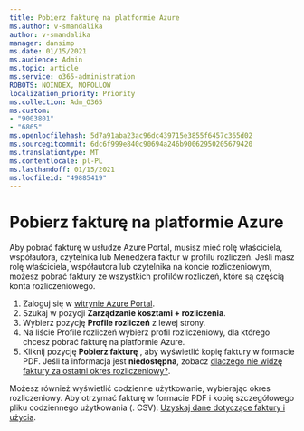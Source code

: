 ```yaml
---
title: Pobierz fakturę na platformie Azure
ms.author: v-smandalika
author: v-smandalika
manager: dansimp
ms.date: 01/15/2021
ms.audience: Admin
ms.topic: article
ms.service: o365-administration
ROBOTS: NOINDEX, NOFOLLOW
localization_priority: Priority
ms.collection: Adm_O365
ms.custom:
- "9003801"
- "6865"
ms.openlocfilehash: 5d7a91aba23ac96dc439715e3855f6457c365d02
ms.sourcegitcommit: 6dc6f999e840c90694a246b90062950205679420
ms.translationtype: MT
ms.contentlocale: pl-PL
ms.lasthandoff: 01/15/2021
ms.locfileid: "49885419"
---
```

# <a name="download-azure-invoice"></a>Pobierz fakturę na platformie Azure

Aby pobrać fakturę w usłudze Azure Portal, musisz mieć rolę właściciela, współautora, czytelnika lub Menedżera faktur w profilu rozliczeń. Jeśli masz rolę właściciela, współautora lub czytelnika na koncie rozliczeniowym, możesz pobrać faktury ze wszystkich profilów rozliczeń, które są częścią konta rozliczeniowego.

1. Zaloguj się w [witrynie Azure Portal](https://portal.azure.com/).
2. Szukaj w pozycji **Zarządzanie kosztami + rozliczenia**.
3. Wybierz pozycję **Profile rozliczeń** z lewej strony.
4. Na liście Profile rozliczeń wybierz profil rozliczeniowy, dla którego chcesz pobrać fakturę na platformie Azure.
5. Kliknij pozycję **Pobierz fakturę** , aby wyświetlić kopię faktury w formacie PDF. Jeśli ta informacja jest **niedostępna**, zobacz [dlaczego nie widzę faktury za ostatni okres rozliczeniowy?](https://docs.microsoft.com/azure/cost-management-billing/manage/download-azure-invoice-daily-usage-date).

Możesz również wyświetlić codzienne użytkowanie, wybierając okres rozliczeniowy. Aby otrzymać fakturę w formacie PDF i kopię szczegółowego pliku codziennego użytkowania (. CSV): [Uzyskaj dane dotyczące faktury i użycia](https://docs.microsoft.com/azure/cost-management-billing/manage/download-azure-invoice-daily-usage-date).